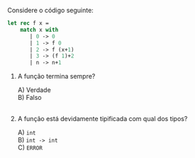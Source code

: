 Considere o código seguinte: 

```ocaml
let rec f x =
    match x with
       | 0 -> 0
       | 1 -> f 0
       | 2 -> f (x+1)
       | 3 -> (f 1)+2
       | n -> n+1
```

1. A função termina sempre?

    A) Verdade<br />
    B) Falso<br /><br />

2. A função está devidamente tipificada com qual dos tipos?

    A) `int`<br />
    B) `int -> int`<br />
    C) `ERROR`<br />